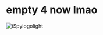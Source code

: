 # empty 4 now lmao
![iSpylogolight](https://github.com/MrPerez08/iSpy/assets/126625063/0aae6f29-4107-436f-918c-e9aa7673284c)

